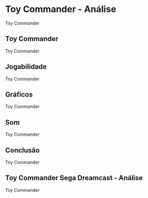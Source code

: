---
---

# Toy Commander - Análise

Toy Commander

## Toy Commander

Toy Commander

## Jogabilidade

Toy Commander

## Gráficos

Toy Commander

## Som

Toy Commander

## Conclusão

Toy Commander

## Toy Commander Sega Dreamcast - Análise

Toy Commander

